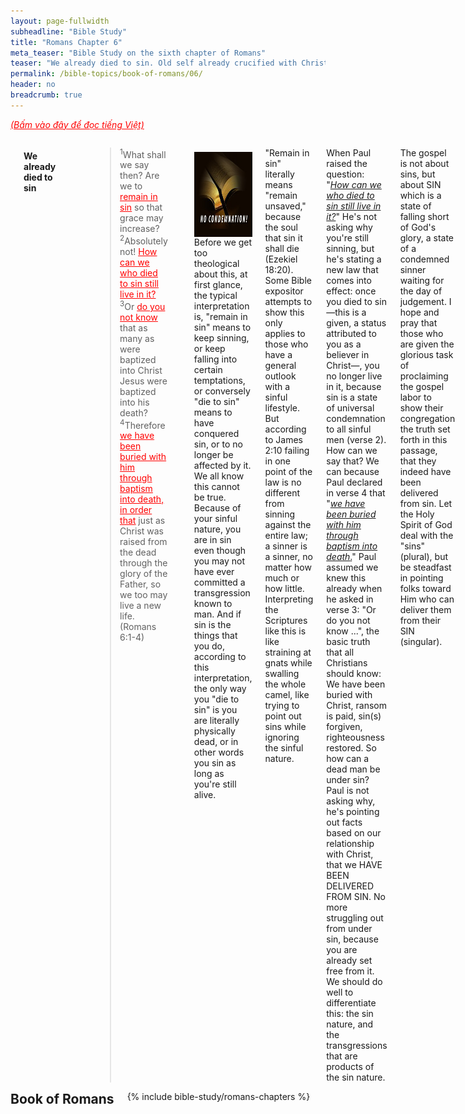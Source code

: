 ```yaml
---
layout: page-fullwidth
subheadline: "Bible Study"
title: "Romans Chapter 6"
meta_teaser: "Bible Study on the sixth chapter of Romans"
teaser: "We already died to sin. Old self already crucified with Christ. Died through Christ, now live through Christ. Sin is powerless because you're not under law, but under grace."
permalink: /bible-topics/book-of-romans/06/
header: no
breadcrumb: true
---
```

<!--more-->
<p style="font-style: italic;"><a style="color: #ff0000;" href="{{ site.projectname }}/hoc-kinh-thanh/sach-ro-ma/06/">(Bấm vào đây để đọc tiếng Việt)</a></p>
<div class="row">
<div class="medium-8 columns">
<!-- MAIN TEXT -->
<p abp="1953"><h4 style="text-align: left;" abp="1960"><strong>We already died to sin</strong></h4></p>
<p style="text-align: left;" abp="1960"><strong></strong><blockquote><sup abp="1961">1</sup>What shall we say then? Are we to <span style="text-decoration: underline;" abp="1962"><span style="color: #ff0000; text-decoration: underline;" abp="1963">remain in sin</span></span> so that grace may increase? <sup abp="1964">2</sup>Absolutely not! <span style="text-decoration: underline;"><span style="color: #ff0000; text-decoration: underline;">How can <span abp="1965">we who died to sin</span> still live in it?</span></span> <sup abp="1966">3</sup>Or <span style="text-decoration: underline; color: #ff0000;">do you not know</span> that as many as were baptized into Christ Jesus were baptized into his death? <sup abp="1967">4</sup>Therefore <span style="text-decoration: underline; color: #ff0000;">we have been buried with him through baptism into death</span><span style="text-decoration: underline;"><span style="color: #ff0000; text-decoration: underline;">, in order that</span></span> just as Christ was raised from the dead through the glory of the Father, so we too may live a new life. (Romans 6:1-4) </blockquote></p>
<div>
<p>
<img alt src="/images/no-condemnation.jpg" style="border: 0px none; margin: 7px 15px 0px 0px; max-width: 100%; height: 136px; padding: 0px; float: left;">
<p style="text-align: left;" abp="1968">Before we get too theological about this, at first glance, the typical interpretation is, "remain in sin" means to keep sinning, or keep falling into certain temptations, or conversely "die to sin" means to have conquered sin, or to no longer be affected by it. We all know this cannot be true. Because of your sinful nature, you are in sin even though you may not have ever committed a transgression known to man. And if sin is the things that you do, according to this interpretation, the only way you "die to sin" is you are literally physically dead, or in other words you sin as long as you're still alive.</p>
</p>
</div>
<p style="text-align: left;" abp="1996">"Remain in sin" literally means "remain unsaved," because the soul that sin it shall die (Ezekiel 18:20). Some Bible expositor attempts to show this only applies to those who have a general outlook with a sinful lifestyle. But according to James 2:10 failing in one point of the law is no different from sinning against the entire law; a sinner is a sinner, no matter how much or how little. Interpreting the Scriptures like this is like straining at gnats while swalling the whole camel, like trying to point out sins while ignoring the sinful nature.</p>
<p style="text-align: left;" abp="1996">When Paul raised the question: "<em><span style="text-decoration: underline;">How can we who died to sin still live in it?</span></em>" He's not asking why you're still sinning, but he's stating a new law that comes into effect: once you died to sin—this is a given, a status attributed to you as a believer in Christ—, you no longer live in it, because sin is a state of universal condemnation to all sinful men (verse 2). How can we say that? We can because Paul declared in verse 4 that "<span style="text-decoration: underline;"><em>we have been buried with him through baptism into death</em>.</span>" Paul assumed we knew this already when he asked in verse 3: "Or do you not know ...", the basic truth that all Christians should know: We have been buried with Christ, ransom is paid, sin(s) forgiven, righteousness restored. So how can a dead man be under sin? Paul is not asking why, he's pointing out facts based on our relationship with Christ, that we HAVE BEEN DELIVERED FROM SIN. No more struggling out from under sin, because you are already set free from it. We should do well to differentiate this: the sin nature, and the transgressions that are products of the sin nature.</p>
<p style="text-align: left;" abp="1996">The gospel is not about sins, but about SIN which is&nbsp;a state of falling short of God's glory, a state of a condemned sinner waiting for the day of judgement. I hope and pray that those who are given the glorious task of proclaiming the gospel labor to show their congregation the truth set forth in this passage, that they indeed have been delivered from sin. Let the Holy Spirit of God deal with the "sins" (plural), but be steadfast in pointing folks toward Him who can deliver them from their SIN (singular).</p>
<p style="text-align: left;" abp="1996">That is how you "die to sin," or not "remain in sin," because you can exclaim like Paul "thanks be to God, who delivers me through Jesus Christ our Lord." (Romans 7:25) In concluding this section, if you look to die to sin or to try not remain in sin by battling temptations (the sins-plural), you're fighting in vain, you're wrestling with a shadow, but if you faithfully trust in God's promise of your union with Christ, His death is yours, and His life, too, is yours.<br /><br /></p>
<h4 style="text-align: left;" abp="1960"><strong>Our old self is already crucified with Christ</strong></h4>
<p style="text-align: left;" abp="1997"><blockquote><sup>5</sup>For if we have been united with him in a death like his, we shall certainly be united with him in a resurrection like his. <sup>6</sup>We know that our old self was crucified with him in order that the body of sin might be brought to nothing, so that <span style="text-decoration: underline;"><span style="color: #ff0000; text-decoration: underline;">we would no longer be enslaved to sin</span></span>. <sup>7</sup>For one who has died has been set free from sin. (Romans 6:5-7)</blockquote></p>
<p style="text-align: left;" abp="1997">How do you understand "we would no longer be enslaved to sin?" Chances are you may never have learned it through sermons or Sunday School, but you most likely must have already formed an idea of it. Virtually without anyone telling us, we readily assume that to no longer be enslaved to sin means to no longer succumb to certain temptation or disobey certain law of God. But we all know that this assumption is not true of anyone who is made of flesh and blood. And if no one is completely able to resist all temptations, all must not yet be crucified with Christ. But Paul said that our old self was crucified with Christ.</p>
<p style="text-align: left;" abp="1997">Therefore Paul must not be talking about transgressions, but about our fallen condition, that though we're still very capable of sinning, we're no longer held under condemnation reservered for sinners anymore.</p>
<p style="text-align: left;" abp="1997">Verse 7 explains that the being set free from sin is neither a goal, nor an effort to achieve it, but an inevitable consequence of you being dead, not a physical death, but a "death certificate" given us as a gift, a reward, of our trust in Christ; his death is counted as our death, and thanks to us being dead, sin no longer has dominion over us: "<span style="text-decoration: underline; color: #339966;"><em>For one who has died has been set free from sin</em></span>".</p>
<p style="text-align: left;" abp="1997">An additional thought concerning the fact of our old self being already crucified with Christ. Because if, and indeed, it was ALREADY crucified with Christ, the idea of daily self crucifying is contradictory to what Paul has been saying, because it would mean it's not ready dead, so you keep trying; the self would die one day, then come back to life the next, then you'd have to put it to death again. Sounds like some eastern religion? But Christ died once for all; one death, one sacrifice, is enough for all of mankind forever. And neither is it your death, but Christ's, and He counted it toward you.<br /><br /></p>
<h4 style="text-align: left;" abp="1960"><strong>Died through Christ, now live through Christ</strong></h4>
<p style="text-align: left;" abp="1997"><blockquote><sup>8</sup>Now if we died with Christ, we believe that we will also live with him. <sup>9</sup>We know that since Christ has been raised from the dead, he is never going to die again; death no longer has mastery over him. <sup>10</sup>For the death he died, he died to sin once for all, but the life he lives, he lives to God. <sup>11</sup>So you too consider yourselves dead to sin, but alive to God in Christ Jesus. (Romans 6:8-11)</blockquote></p>
<p style="text-align: left;" abp="1997">The death of Christ has given us many benefits, it starts with his death being counted toward us as a payment for our sinful nature. With this gift of being dead with Christ, we're no longer under sin's dominion, and now Paul is going to lead us to the second benefit: life in Christ.</p>
<p style="text-align: left;" abp="1997">Jesus said that "Very truly I tell you, unless a kernel of wheat falls to the ground and dies, it remains only a single seed. But if it dies, it produces many seeds." (John 12:24). Jesus died on the cross, and Paul confirmed that we also died with Him. His death was given as a payment for sin once for all, the only way through which man is reconciled to God.</p>
<p style="text-align: left;" abp="1997">This is the point where it might be beneficial to remind ourselves that it is Jesus' death, not ours, that God will ever accept. Adam and Eve made a fig-leaf covering, God gave them an animal skin, a foreshadow of Christ, Abraham offered his own son, God gave him an animal, the law requires that sinners must die, Jesus died for us instead. Once God gave man His only begotton Son, all other methods of redemptions must cease. And so it is with Christ's death, once for all. Hebrews 10:18 says once Christ offered himself on the cross, there are to be no more sacrifices. Those that profess faith in Christ, must do so to its fullest extent, to rely on His sacrifice only and not their own, because God will not accept filthy rags (Isaiah 64:6).</p>
<p style="text-align: left;" abp="1997">It's of utmost importance that we learn how to die in Christ, or in other words to rest in him. Because eternal life begins after death.&nbsp;<br /><br /></p>
<h4 style="text-align: left;" abp="1960"><strong>To&nbsp;be free from&nbsp;sin's dominion: know that you are under grace</strong></h4>
<p style="text-align: left;" abp="1997"><blockquote><sup>12</sup>Let not sin therefore reign in your mortal body, to make you obey its passions. <sup>13</sup>Do not present your members to sin as instruments for unrighteousness, but present yourselves to God as those who have been brought from death to life, and your members to God as instruments for righteousness. <sup>14</sup>For sin will have no dominion over you, since you are not under law but under grace.&nbsp;(Romans 6:12-14)</blockquote></p>
<p style="text-align: left;" abp="1997">The epistle is now taking an interesting turn. What exactly is Paul talking about? How can you not let sin reign in your mortal body?&nbsp;Most would interpret it as try your best to not fall into temptations, to put your body into submission. But in verse Romans 7:15, Paul expressed his inability to do what he appears to be saying here. And according to 1 Corinthians 15:54, we won't put on the incorruptible until Christ comes again, until then, we'll still be housed in this corruptible flesh which is practically still under sin's dominion. Looking down through the ages, who among men were able to escape sin's dominion? God gave the Jews a system of sacrifices as a temporary solution because they kept sinning, and in the New Testament, 1 John 1:8-9 shows the reality of sin's dominion for everyone.</p>
<p style="text-align: left;" abp="1997">You who tell others to not let sin reign in your mortal body, to avoid all manner of sinful practices, have you succeeded in doing it for yourself? Just as a physical mass cannot avoid being pulled down by gravity, an animal cannot become a man, an inanimate object cannot become a living thing, how can you sinful flesh overcome what you are? Isn't it for this impossibility that Christ had to come down to save us? Ah but God does give us a way.</p>
<p style="text-align: left;" abp="1997">The only way for sin to lose its dominion over your fleshly body is if it is dead, your fleshly body that is. I hope you see what I'm alluding to here. Our members are as&nbsp;physically&nbsp;alive as ever, therefore since it is still in its corruptible state, it is under sin's dominion. But Paul did show us how we can escape sin's dominion in verses Romans 6:6-7, and it is through our faith in Christ, our union with Him, not through rigorous self restraint or discipline.</p>
<p style="text-align: left;" abp="1997">Only through our faith in Christ that we're given the gift of death and burial with Christ, and it is this death that sets us free from sin's dominion, and check this out: God gives us this consideration that you partake of Christ's death and burial, but He will not take away our capability for sinning until Christ comes again. This is the only way that we can truly present our members as instruments for righteousness. No other means, be it circumcision, going back to the law, good deeds, self sacrifices, or a million other good things we can do, can give us this gift of being set free from sin's dominion, except our union with Christ through faith in Him.</p>
<p style="text-align: left;" abp="1997">Then Paul re-asserted in verse 14 the reality of our freedom from sin, that it is based on God's grace, and not on the observance of the law which would make it impossible for anyone to be free from sin; your continued failure to meet the requirements of the law make you a slave to what you're trying to get out from under in the first place.</p>
<p style="text-align: left;" abp="1997">Without a correct understanding of the meaning of these verses, many Christians will spend the rest of their lives battling against flesh and blood (Ephesians 6:12). O Christians, be transformed by the renewing of your mind (Romans 12:2) to understand this great truth that sets you free.<br /><br /></p>
<h4 style="text-align: left;" abp="1960"><strong>A figurative slavery to righteousness</strong></h4>
<p style="text-align: left;" abp="1997"><blockquote><sup>15</sup>What then? Shall we sin because we are not under the law but under grace? By no means! <sup>16</sup>Don't you know that when you offer yourselves to someone as obedient slaves, <span style="text-decoration: underline;"><span style="color: #ff0000; text-decoration: underline;">you are slaves of the one you obey</span></span>—whether you are slaves to sin, which leads to death, or to obedience, which leads to righteousness? <sup>17</sup>But thanks be to God that, though you used to be slaves to sin, you have come to <span style="text-decoration: underline;"><span style="color: #ff0000; text-decoration: underline;">obey</span></span> from your heart the <span style="text-decoration: underline;"><span style="color: #ff0000; text-decoration: underline;">pattern of teaching</span></span> that has now claimed your allegiance. <sup>18</sup>You have been set free from sin and have become slaves to righteousness. (Romans 6:15-18)</blockquote></p>
<p style="text-align: left;" abp="1997">At this point, Paul is no longer defending his position on grace, but he goes on to show just as a man who is under the law, hence also under sin, is compelled to slave toward <span style="text-decoration: underline; color: #ff0000;"><strong>un</strong>righteousness</span>, a man under grace, hence free from sin, is compelled to 'slave' toward <span style="text-decoration: underline;"><span style="color: #ff0000; text-decoration: underline;">righteousness</span></span>. At the very beginning of this letter, Paul introduced himself as a slave of Christ. Please visit <a href="index.php?option=com_content&amp;view=article&amp;id=125:romans-chapter-1&amp;catid=45:romans-ro-ma&amp;Itemid=314">Romans Chapter 1</a> for a thorough discussion on this topic of slavery to righteousness.</p>
<p style="text-align: left;" abp="1997">At the risk of being over-repetitive, I'd like to remind the reader that <strong><span style="color: #ff0000;">freedom from sin</span></strong> is exactly what it is, it is not a trying to get out from under it, nor does it require sweat, blood, and tears to battle against it, it is a freedom purchased for you by the blood of Christ. It's "you have been set free," you no longer need to try with all your might to wiggle yourself out of it. It's a gift, an undeserved favor. If you believe this <span style="text-decoration: underline;"><span style="color: #ff0000; text-decoration: underline;">pattern of teaching</span></span><span style="color: #ff0000;"><span style="color: #000000;"> (v 17b)</span></span>, and obey it, not rudimentary obedience, but an obedience of faith, of not trying to get out from under sin, but of fully believing through Christ you have been set free from sin, you have become a slave to righteousness. This is the kind of obedience that God is pleased, it made Christ's death on the cross worthwhile.<br /><br /></p>
<h4 style="text-align: left;" abp="1960"><strong>Eternal life is a gift of God</strong></h4>
<p style="text-align: left;" abp="1997"><blockquote><sup>19</sup>I am using an example from everyday life because of your human limitations. Just as you used to offer yourselves as slaves to impurity and to ever-increasing wickedness, so now offer yourselves as slaves to righteousness leading to holiness. <sup>20</sup>When you were slaves to sin, you were free from the control of righteousness. <sup>21</sup>What benefit did you reap at that time from the things you are now ashamed of? Those things result in death! <sup>22</sup>But now that you have been set free from sin and have become slaves of God, the benefit you reap leads to holiness, and the result is eternal life. <sup>23</sup>For the wages of sin is death, but the gift of God is eternal life in Christ Jesus our Lord.&nbsp; (Romans 6:19-23) </blockquote></p>
<p style="text-align: left;" abp="1997">Paul uses slavery as a daily life example to demonstrate the shift in allegiance from one to another, from law/sin to grace-faith/freedom-from-sin. Verse 16 above states that <span style="text-decoration: underline;">you are slaves of the one you obey</span>, before you knew Christ, you were compelled obey sinful urges, however if you, as stated in verse 17, obey from the heart "<span style="color: #008000;"><em>the standard of teaching to which you were committed,</em></span>" you will become slave of a new master: Christ, or righteousness.</p>
<p style="text-align: left;" abp="1997">The key point to note, which is missed by 99.99% of those that profess Christ, is all the good things you will do in God's name, is not, and cannot be, initiated by you or your flesh, but by God himself so no one can boast, which is easy to understand if you know you are slaves to Christ. Jesus alluded to this truth in his parable of the master and servant, in which he reminds folks to remember where they came from: "<span style="color: #339966;"><em>We are unworthy servants; we have only done our duty</em></span>" (Luke 17:10). In Christian circles, we tend to put some folks on pedestals for their great deeds in the name of God, but so many Scriptures say the opposite, that they're but slaves of God, that it is by God's grace that they seemed to be assigned glorious tasks, but before God, all are treated as equals as God is no respecter of persons (Romans 2:11).</p>
<h4 style="text-align: left;" abp="1997"><strong>Conclusion: Being dead and buried with Christ is the beginning. Understanding Slavery.</strong></h4>
<p style="text-align: left;" abp="1997">Understanding this death and being buried with Christ is the key to understanding the gospel. As quoted earlier what Jesus said about life that only begins after a seed falls to the ground and dies, so it is with us, and the death certificate is given to us when we believe in Christ. This death cannot be achieved through self deprivation, discipline, sacrifice, or denial. The only folks Jesus told to deny themselves were the lawkeepers of his time; they thought by the keeping of the law they could become righteous, and they took pride in their law observances. Jesus told them to let go of the fig leaves and put on Christ, let go of their familiar burnt offerings, and rely on the cross as means to their salvation.</p>
<p style="text-align: left;" abp="1997">Another key thing about this passage is the concept of slavery, the exchange of slavery to sin for slavery to righteousness. Slavery to &nbsp;sin is easy to understand, you are compelled to do the things you don't want to do, and you are unable to do the good things you want to do. But slavery to righteousness is more difficult to comprehend. This second kind of slavery though sound negative, but an amazing relief to anyone who longs to serve God, to lead a victorious life but doesn't know how. From this point on let's talk about this slavery to righteousness.</p>
<p style="text-align: left;" abp="1997">It's like you're strapped to a hang glider and soar high in the clouds, exhilerating, like you have mounted up with wings like eagles. Bound to the glider, you're like a slave, forced to experience something incredible, and yet you do not have to exert a single muscle, you simply rest and enjoy the ride. This is what Paul is talking about. You slave to righteousness, or slave to God, like that. All the good things, noble things, kingdom works, testimonies, ministries, and countless other things, are like that hang gliding experience, because it is the Holy Spirit who initiates and empower you for whatever He has in store for you. You simply rest.</p>
<p style="text-align: left;" abp="1997">Can a slave tell his master "do this," or "do that?" Or can he even tell his master "I want to do this," or "I want to do that?" No, because the Lord said: trust in me and lean not on your own understanding (Proverbs 3:5). Be a slave to righteousness. It's ok to wait upon him (Isaiah 30:18).</p>
<p abp="1999"><em abp="2000" style="color: #999999;"><span abp="2001" style="font-size: 10pt; line-height: 1.2em;">Scripture quoted by permission. All scripture quotations, unless otherwise indicated, are taken from the NET Bible® copyright ©1996-2006 by Biblical Studies Press, L.L.C. All rights reserved.</span></em></p>
<p style="text-align: left;" abp="2002"><span style="color: #999999;" abp="2003"><em abp="2004"><span style="font-size: 10pt;" abp="2005">Nghi Nguyen</span></em></span></p>


<div class="alert-box text radius "><p><em abp="2000" style="color: #999999;">Disclaimer: This is my own opinion on the topic, which does not necessarily reflect the church's theology, or beliefs of the individuals in it — Nghi Nguyen</em></p></div>
</div><!-- /.medium-8.columns -->
<div class="bible-index medium-4 columns">
<h2 style="margin: 0px">Book of Romans</h2>
        {% include bible-study/romans-chapters %}
</div><!-- /.medium-4.columns -->
</div><!-- /.row -->
